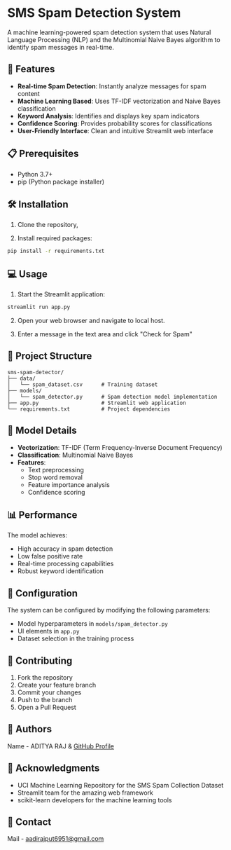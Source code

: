 # SMS Spam Detection System

A machine learning-powered spam detection system that uses Natural Language Processing (NLP) and the Multinomial Naive Bayes algorithm to identify spam messages in real-time.

## 🚀 Features

- **Real-time Spam Detection**: Instantly analyze messages for spam content
- **Machine Learning Based**: Uses TF-IDF vectorization and Naive Bayes classification
- **Keyword Analysis**: Identifies and displays key spam indicators
- **Confidence Scoring**: Provides probability scores for classifications
- **User-Friendly Interface**: Clean and intuitive Streamlit web interface

## 📋 Prerequisites

- Python 3.7+
- pip (Python package installer)

## 🛠️ Installation

1. Clone the repository,

2. Install required packages:
```bash
pip install -r requirements.txt
```

## 💻 Usage

1. Start the Streamlit application:
```bash
streamlit run app.py
```

2. Open your web browser and navigate to local host.

3. Enter a message in the text area and click "Check for Spam"

## 📁 Project Structure

```
sms-spam-detector/
├── data/
│   └── spam_dataset.csv      # Training dataset
├── models/
│   └── spam_detector.py      # Spam detection model implementation
├── app.py                    # Streamlit web application
└── requirements.txt          # Project dependencies
```

## 🤖 Model Details

- **Vectorization**: TF-IDF (Term Frequency-Inverse Document Frequency)
- **Classification**: Multinomial Naive Bayes
- **Features**: 
  - Text preprocessing
  - Stop word removal
  - Feature importance analysis
  - Confidence scoring

## 📊 Performance

The model achieves:
- High accuracy in spam detection
- Low false positive rate
- Real-time processing capabilities
- Robust keyword identification

## 🔧 Configuration

The system can be configured by modifying the following parameters:
- Model hyperparameters in `models/spam_detector.py`
- UI elements in `app.py`
- Dataset selection in the training process

## 🤝 Contributing

1. Fork the repository
2. Create your feature branch 
3. Commit your changes 
4. Push to the branch
5. Open a Pull Request

## 👥 Authors

Name -  ADITYA RAJ & [GitHub Profile](https://github.com/Aadisss008rn)

## 🙏 Acknowledgments

- UCI Machine Learning Repository for the SMS Spam Collection Dataset
- Streamlit team for the amazing web framework
- scikit-learn developers for the machine learning tools

## 📧 Contact

Mail - aadirajput6951@gmail.com
